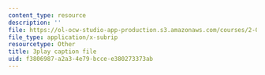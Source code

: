 ```yaml
---
content_type: resource
description: ''
file: https://ol-ocw-studio-app-production.s3.amazonaws.com/courses/2-003sc-engineering-dynamics-fall-2011/f3806987a2a34e79bccee380273373ab_Fo-Y6kEMURk.srt
file_type: application/x-subrip
resourcetype: Other
title: 3play caption file
uid: f3806987-a2a3-4e79-bcce-e380273373ab
---
```

